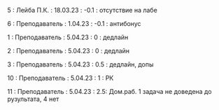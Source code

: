 5 : Лейба П.К. : 18.03.23 : -0.1 : отсутствие на лабе

6 : Преподаватель : 1.04.23 : -0.1 : антибонус

1 : Преподаватель : 5.04.23 : 0 : дедлайн

2 : Преподаватель : 5.04.23 : 0 : дедлайн

3 : Преподаватель : 5.04.23 : 0.5 : дедлайн, допы

10 : Преподаватель : 5.04.23 : 1 : РК

11 : Преподаватель : 5.04.23 : 2.5: Дом.раб. 1 задача не доведена до рузультата, 4 нет
